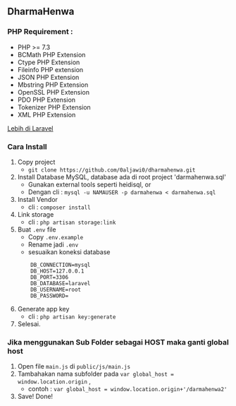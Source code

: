 ## DharmaHenwa

### PHP Requirement :

- PHP >= 7.3
- BCMath PHP Extension
- Ctype PHP Extension
- Fileinfo PHP extension
- JSON PHP Extension
- Mbstring PHP Extension
- OpenSSL PHP Extension
- PDO PHP Extension
- Tokenizer PHP Extension
- XML PHP Extension

[Lebih di Laravel](https://laravel.com/docs/8.x)

### Cara Install

1. Copy project
    - `git clone https://github.com/0aljawi0/dharmahenwa.git`
1. Install Database MySQL, database ada di root project 'darmahenwa.sql'
    - Gunakan external tools seperti heidisql, or
    - Dengan cli : `mysql -u NAMAUSER -p darmahenwa < darmahenwa.sql`
2. Install Vendor
    - cli : `composer install`
3. Link storage
    - cli : `php artisan storage:link`
4. Buat `.env` file
    - Copy `.env.example`
    - Rename jadi `.env`
    - sesuaikan koneksi database
    ```
        DB_CONNECTION=mysql
        DB_HOST=127.0.0.1
        DB_PORT=3306
        DB_DATABASE=laravel
        DB_USERNAME=root
        DB_PASSWORD=
    ```
5. Generate app key
    - cli : `php artisan key:generate`
6. Selesai.

### Jika menggunakan Sub Folder sebagai HOST maka ganti global host
1. Open file `main.js` di `public/js/main.js`
2. Tambahakan nama subfolder pada `var global_host = window.location.origin` ,
    - contoh : `var global_host = window.location.origin+'/darmahenwa2'`
3. Save! Done!

